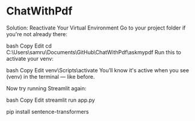 # ChatWithPdf

Solution: Reactivate Your Virtual Environment
Go to your project folder if you're not already there:

bash
Copy
Edit
cd C:\Users\samru\Documents\GitHub\ChatWithPdf\askmypdf
Run this to activate your venv:

bash
Copy
Edit
venv\Scripts\activate
You’ll know it's active when you see (venv) in the terminal — like before.

Now try running Streamlit again:

bash
Copy
Edit
streamlit run app.py

pip install sentence-transformers
